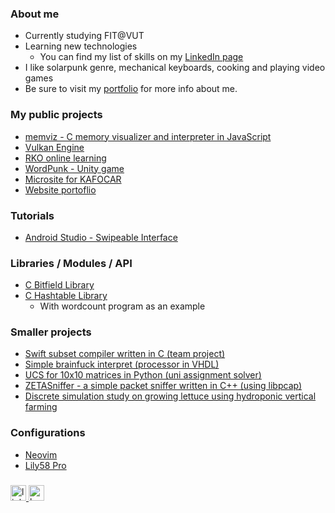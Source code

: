 ### About me

- Currently studying FIT@VUT
- Learning new technologies
  - You can find my list of skills on my [LinkedIn page](https://www.linkedin.com/in/hruboson/)
- I like solarpunk genre, mechanical keyboards, cooking and playing video games
- Be sure to visit my [portfolio](https://hrubos.dev) for more info about me.

### My public projects

- [memviz - C memory visualizer and interpreter in JavaScript](https://hrubos.dev/memviz)
- [Vulkan Engine](https://github.com/hruboson/ExoEngine)
- [RKO online learning](http://rko.tode.cz)
- [WordPunk - Unity game](https://shiftoss.itch.io/wordpunk)
- [Microsite for KAFOCAR](http://www.pneumatikyzlin.cz)
- [Website portoflio](https://hrubos.dev)

### Tutorials
- [Android Studio - Swipeable Interface](https://github.com/hruboson/swipeable-interface-android-studio-demo)

### Libraries / Modules / API
- [C Bitfield Library](https://github.com/hruboson/bitset)
- [C Hashtable Library](https://github.com/hruboson/hashtable)
  - With wordcount program as an example

### Smaller projects
- [Swift subset compiler written in C (team project)](https://github.com/hruboson/IFJ23)
- [Simple brainfuck interpret (processor in VHDL)](https://github.com/hruboson/Brainfuck-interpret-processor)
- [UCS for 10x10 matrices in Python (uni assignment solver)](https://github.com/hruboson/UCS)
- [ZETASniffer - a simple packet sniffer written in C++ (using libpcap)](https://github.com/hruboson/ZETASniffer)
- [Discrete simulation study on growing lettuce using hydroponic vertical farming](https://github.com/hruboson/IMS)

### Configurations
- [Neovim](https://github.com/hruboson/nvim-conf)
- [Lily58 Pro](https://github.com/hruboson/lily58pro-config)

###

<div align="left">
  <a href="https://www.linkedin.com/in/hruboson/" target="_blank">
    <img src="https://raw.githubusercontent.com/maurodesouza/profile-readme-generator/master/src/assets/icons/social/linkedin/default.svg" width="25" height="25" alt="linkedin logo"  />
  </a>
  <a href="https://hrubos.dev" target="_blank">
    <img src="https://avatars.githubusercontent.com/u/70633810?v=4" width="25" height="25" alt="hruboson logo"  />
  </a>
</div>

###
